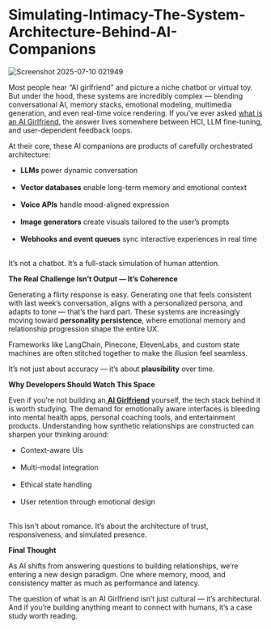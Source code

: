 # Simulating-Intimacy-The-System-Architecture-Behind-AI-Companions
![Screenshot 2025-07-10 021949](https://github.com/user-attachments/assets/f2581e6a-fdd0-4a90-9121-3703a285e02d)

<p>Most people hear &ldquo;AI girlfriend&rdquo; and picture a niche chatbot or virtual toy. But under the hood, these systems are incredibly complex &mdash; blending conversational AI, memory stacks, emotional modeling, multimedia generation, and even real-time voice rendering. If you&rsquo;ve ever asked <a href="https://blog.aigirlfriends.ai/what-is-an-ai-girlfriend/">what is an AI Girlfriend</a>, the answer lives somewhere between HCI, LLM fine-tuning, and user-dependent feedback loops.</p>
<p>At their core, these AI companions are products of carefully orchestrated architecture:</p>
<ul>
<li><strong>LLMs</strong> power dynamic conversation<br /> <br /> </li>
<li><strong>Vector databases</strong> enable long-term memory and emotional context<br /> <br /> </li>
<li><strong>Voice APIs</strong> handle mood-aligned expression<br /> <br /> </li>
<li><strong>Image generators</strong> create visuals tailored to the user&rsquo;s prompts<br /> <br /> </li>
<li><strong>Webhooks and event queues</strong> sync interactive experiences in real time<br /> <br /> </li>
</ul>
<p>It&rsquo;s not a chatbot. It&rsquo;s a full-stack simulation of human attention.</p>
<p><strong>The Real Challenge Isn&rsquo;t Output &mdash; It&rsquo;s Coherence</strong></p>
<p>Generating a flirty response is easy. Generating one that feels consistent with last week&rsquo;s conversation, aligns with a personalized persona, and adapts to tone &mdash; that&rsquo;s the hard part. These systems are increasingly moving toward <strong>personality persistence</strong>, where emotional memory and relationship progression shape the entire UX.</p>
<p>Frameworks like LangChain, Pinecone, ElevenLabs, and custom state machines are often stitched together to make the illusion feel seamless.</p>
<p>It&rsquo;s not just about accuracy &mdash; it&rsquo;s about <strong>plausibility</strong> over time.</p>
<p><strong>Why Developers Should Watch This Space</strong></p>
<p>Even if you're not building an<a href="https://aigirlfriends.ai/"> <strong>AI Girlfriend</strong></a> yourself, the tech stack behind it is worth studying. The demand for emotionally aware interfaces is bleeding into mental health apps, personal coaching tools, and entertainment products. Understanding how synthetic relationships are constructed can sharpen your thinking around:</p>
<ul>
<li>Context-aware UIs<br /> <br /> </li>
<li>Multi-modal integration<br /> <br /> </li>
<li>Ethical state handling<br /> <br /> </li>
<li>User retention through emotional design<br /> <br /> </li>
</ul>
<p>This isn't about romance. It&rsquo;s about the architecture of trust, responsiveness, and simulated presence.</p>
<p><strong>Final Thought</strong></p>
<p>As AI shifts from answering questions to building relationships, we&rsquo;re entering a new design paradigm. One where memory, mood, and consistency matter as much as performance and latency.</p>
<p>The question of what is an AI Girlfriend isn&rsquo;t just cultural &mdash; it&rsquo;s architectural. And if you&rsquo;re building anything meant to connect with humans, it&rsquo;s a case study worth reading.</p>
<p>&nbsp;</p>
